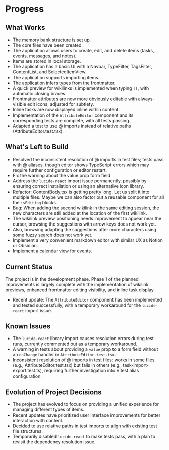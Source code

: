 # Progress

## What Works

- The memory bank structure is set up.
- The core files have been created.
- The application allows users to create, edit, and delete items (tasks, events, messages, and notes).
- Items are stored in local storage.
- The application has a basic UI with a Navbar, TypeFilter, TagsFilter, ContentList, and SelectedItemView.
- The application supports importing items.
- The application infers types from the frontmatter.
- A quick preview for wikilinks is implemented when typing `[[`, with automatic closing braces.
- Frontmatter attributes are now more obviously editable with always-visible edit icons, adjusted for subtlety.
- Inline tasks are now displayed inline within content.
- Implementation of the `AttributeEditor` component and its corresponding tests are complete, with all tests passing.
- Adapted a test to use @ imports instead of relative paths (AttributeEditor.test.tsx).

## What's Left to Build

- Resolved the inconsistent resolution of @ imports in test files; tests pass with @ aliases, though editor shows TypeScript errors which may require further configuration or editor restart.
- Fix the warning about the value prop form field
- Address the `lucide-react` import issue permanently, possibly by ensuring correct installation or using an alternative icon library.
- Refactor: ContentBody.tsx is getting pretty long. Let us split it into multiple files. Maybe we can also factor out a reusable component for all the `isEditing` blocks.
- Bug: When adding the second wikilink in the same editing session, the new characters are still added at the location of the first wikilink.
- The wikilink preview positioning needs improvement to appear near the cursor, browsing the suggestions with arrow keys does not work yet.
- Also, browsing adapting the suggestions after more characters using some fuzzy search does not work yet.
- Implement a very convenient markdown editor with similar UX as Notion or Obsidian.
- Implement a calendar view for events.

## Current Status

The project is in the development phase. Phase 1 of the planned improvements is largely complete with the implementation of wikilink previews, enhanced frontmatter editing visibility, and inline task display.

- Recent update: The `AttributeEditor` component has been implemented and tested successfully, with a temporary workaround for the `lucide-react` import issue.

## Known Issues

- The `lucide-react` library import causes resolution errors during test runs, currently commented out as a temporary workaround.
- A warning in tests about providing a `value` prop to a form field without an `onChange` handler in `AttributeEditor.test.tsx`.
- Inconsistent resolution of @ imports in test files; works in some files (e.g., AttributeEditor.test.tsx) but fails in others (e.g., task-import-export.test.ts), requiring further investigation into Vitest alias configuration.

## Evolution of Project Decisions

- The project has evolved to focus on providing a unified experience for managing different types of items.
- Recent updates have prioritized user interface improvements for better interaction with content.
- Decided to use relative paths in test imports to align with existing test file structures.
- Temporarily disabled `lucide-react` to make tests pass, with a plan to revisit the dependency resolution issue.
